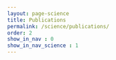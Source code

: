 ```yaml
---
layout: page-science
title: Publications
permalink: /science/publications/
order: 2
show_in_nav : 0
show_in_nav_science : 1
---
```

